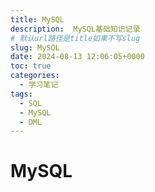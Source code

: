 ```yaml
---
title: MySQL
description:  MySQL基础知识记录
# 默认url路径是title如果不写slug
slug: MySQL
date: 2024-08-13 12:06:05+0000
toc: true
categories:
  - 学习笔记
tags:
  - SQL
  - MySQL
  - DML
---
```


# MySQL
